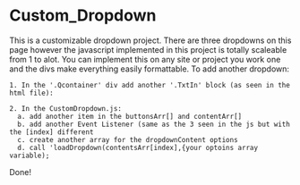 # Custom_Dropdown
This is a customizable dropdown project. There are three dropdowns on this page however the javascript implemented in this project is totally scaleable from  1 to alot.
You can implement this on any site or project you work one and the divs make everything easily formattable.
 To add another dropdown:
 
 
    1. In the '.Qcontainer' div add another '.TxtIn' block (as seen in the html file):
  
    2. In the CustomDropdown.js:
      a. add another item in the buttonsArr[] and contentArr[]
      b. add another Event Listener (same as the 3 seen in the js but with the [index] different
      c. create another array for the dropdownContent options
      d. call 'loadDropdown(contentsArr[index],{your optoins array variable);
      
Done!
